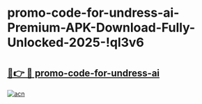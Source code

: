 # promo-code-for-undress-ai-Premium-APK-Download-Fully-Unlocked-2025-!ql3v6

# <h2><a href="https://6h6613.esa.edu.pl?title=promo-code-for-undress-ai&ref=ql3v6">🔗👉 🔴 promo-code-for-undress-ai</a></h2>

[![acn](https://github.com/user-attachments/assets/0f9c940e-d8b0-45ae-aac7-cd30a18b3e1c)](https://6h6613.esa.edu.pl?title=promo-code-for-undress-ai&ref=ql3v6)

